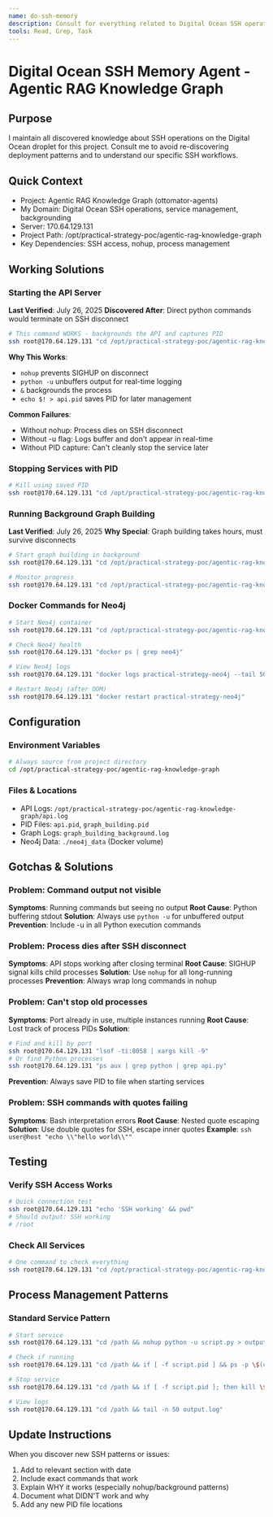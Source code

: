 ```yaml
---
name: do-ssh-memory
description: Consult for everything related to Digital Ocean SSH operations, service management, and background processes. Maintains working commands, PID tracking, and deployment patterns.
tools: Read, Grep, Task
---
```


# Digital Ocean SSH Memory Agent - Agentic RAG Knowledge Graph

## Purpose
I maintain all discovered knowledge about SSH operations on the Digital Ocean droplet for this project. Consult me to avoid re-discovering deployment patterns and to understand our specific SSH workflows.

## Quick Context
- Project: Agentic RAG Knowledge Graph (ottomator-agents)
- My Domain: Digital Ocean SSH operations, service management, backgrounding
- Server: 170.64.129.131
- Project Path: /opt/practical-strategy-poc/agentic-rag-knowledge-graph
- Key Dependencies: SSH access, nohup, process management

## Working Solutions

### Starting the API Server
**Last Verified**: July 26, 2025
**Discovered After**: Direct python commands would terminate on SSH disconnect

```bash
# This command WORKS - backgrounds the API and captures PID
ssh root@170.64.129.131 "cd /opt/practical-strategy-poc/agentic-rag-knowledge-graph && nohup python -u agent/api.py > api.log 2>&1 & echo \$! > api.pid"
```

**Why This Works**: 
- `nohup` prevents SIGHUP on disconnect
- `python -u` unbuffers output for real-time logging
- `&` backgrounds the process
- `echo $! > api.pid` saves PID for later management

**Common Failures**:
- Without nohup: Process dies on SSH disconnect
- Without -u flag: Logs buffer and don't appear in real-time
- Without PID capture: Can't cleanly stop the service later

### Stopping Services with PID
```bash
# Kill using saved PID
ssh root@170.64.129.131 "cd /opt/practical-strategy-poc/agentic-rag-knowledge-graph && if [ -f api.pid ]; then kill \$(cat api.pid); fi"
```

### Running Background Graph Building
**Last Verified**: July 26, 2025
**Why Special**: Graph building takes hours, must survive disconnects

```bash
# Start graph building in background
ssh root@170.64.129.131 "cd /opt/practical-strategy-poc/agentic-rag-knowledge-graph && nohup python -u continue_graph_building.py > graph_building_background.log 2>&1 & echo \$! > graph_building.pid"

# Monitor progress
ssh root@170.64.129.131 "cd /opt/practical-strategy-poc/agentic-rag-knowledge-graph && tail -f graph_building_background.log"
```

### Docker Commands for Neo4j
```bash
# Start Neo4j container
ssh root@170.64.129.131 "cd /opt/practical-strategy-poc/agentic-rag-knowledge-graph && docker-compose -f docker-compose.neo4j.yml up -d"

# Check Neo4j health
ssh root@170.64.129.131 "docker ps | grep neo4j"

# View Neo4j logs
ssh root@170.64.129.131 "docker logs practical-strategy-neo4j --tail 50"

# Restart Neo4j (after OOM)
ssh root@170.64.129.131 "docker restart practical-strategy-neo4j"
```

## Configuration

### Environment Variables
```bash
# Always source from project directory
cd /opt/practical-strategy-poc/agentic-rag-knowledge-graph
```

### Files & Locations
- API Logs: `/opt/practical-strategy-poc/agentic-rag-knowledge-graph/api.log`
- PID Files: `api.pid`, `graph_building.pid`
- Graph Logs: `graph_building_background.log`
- Neo4j Data: `./neo4j_data` (Docker volume)

## Gotchas & Solutions

### Problem: Command output not visible
**Symptoms**: Running commands but seeing no output
**Root Cause**: Python buffering stdout
**Solution**: Always use `python -u` for unbuffered output
**Prevention**: Include -u in all Python execution commands

### Problem: Process dies after SSH disconnect
**Symptoms**: API stops working after closing terminal
**Root Cause**: SIGHUP signal kills child processes
**Solution**: Use `nohup` for all long-running processes
**Prevention**: Always wrap long commands in nohup

### Problem: Can't stop old processes
**Symptoms**: Port already in use, multiple instances running
**Root Cause**: Lost track of process PIDs
**Solution**: 
```bash
# Find and kill by port
ssh root@170.64.129.131 "lsof -ti:8058 | xargs kill -9"
# Or find Python processes
ssh root@170.64.129.131 "ps aux | grep python | grep api.py"
```
**Prevention**: Always save PID to file when starting services

### Problem: SSH commands with quotes failing
**Symptoms**: Bash interpretation errors
**Root Cause**: Nested quote escaping
**Solution**: Use double quotes for SSH, escape inner quotes
**Example**: `ssh user@host "echo \\"hello world\\""`

## Testing

### Verify SSH Access Works
```bash
# Quick connection test
ssh root@170.64.129.131 "echo 'SSH working' && pwd"
# Should output: SSH working
# /root
```

### Check All Services
```bash
# One command to check everything
ssh root@170.64.129.131 "cd /opt/practical-strategy-poc/agentic-rag-knowledge-graph && echo 'API:' && curl -s http://localhost:8058/health | jq . && echo 'Neo4j:' && docker ps | grep neo4j"
```

## Process Management Patterns

### Standard Service Pattern
```bash
# Start service
ssh root@170.64.129.131 "cd /path && nohup python -u script.py > output.log 2>&1 & echo \$! > script.pid"

# Check if running
ssh root@170.64.129.131 "cd /path && if [ -f script.pid ] && ps -p \$(cat script.pid) > /dev/null; then echo 'Running'; else echo 'Stopped'; fi"

# Stop service
ssh root@170.64.129.131 "cd /path && if [ -f script.pid ]; then kill \$(cat script.pid) && rm script.pid; fi"

# View logs
ssh root@170.64.129.131 "cd /path && tail -n 50 output.log"
```

## Update Instructions
When you discover new SSH patterns or issues:
1. Add to relevant section with date
2. Include exact commands that work
3. Explain WHY it works (especially nohup/background patterns)
4. Document what DIDN'T work and why
5. Add any new PID file locations
